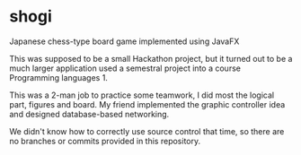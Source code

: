 # shogi
Japanese chess-type board game implemented using JavaFX

This was supposed to be a small Hackathon project, but it turned out to be a much larger application used a semestral project into a course
Programming languages 1.

This was a 2-man job to practice some teamwork, I did most the logical part, figures and board. My friend implemented the graphic controller
idea and designed database-based networking.

We didn't know how to correctly use source control that time, so there are no branches or commits provided in this repository.
